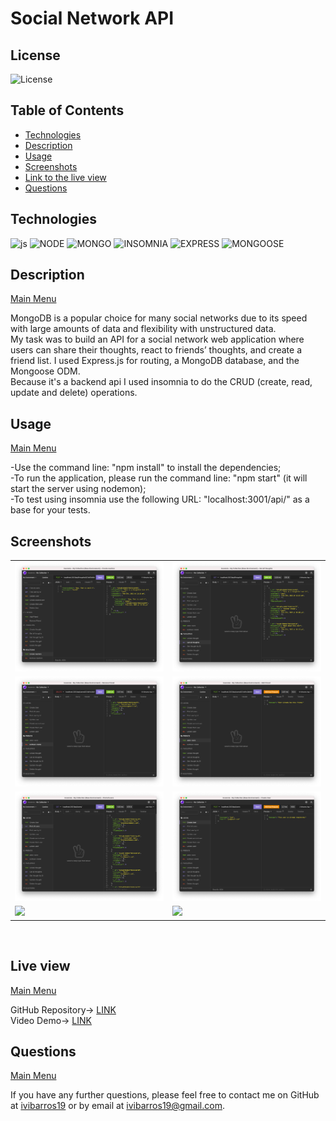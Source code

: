 <a name='home'></a>
# Social Network API

## License

  ![License](https://img.shields.io/badge/License-MIT-blue)
  <br>
  
  <a name='tech'></a>  
  
  <h2>Table of Contents</h2>
  
  * [Technologies](#tech)
  * [Description](#description)
  * [Usage](#usage)
  * [Screenshots](#scrs)
  * [Link to the live view](#live)
  * [Questions](#questions)


  <a name='tech'></a>
## Technologies
  ![js](https://img.shields.io/badge/JS-JavaScript-red) ![NODE](https://img.shields.io/badge/npm-Node.js-lightgrey) ![MONGO](https://img.shields.io/badge/%F0%9F%8D%83%20-MongoDB-green) ![INSOMNIA](https://img.shields.io/badge/%F0%9F%8C%99-Insomnia-yellow) ![EXPRESS](https://img.shields.io/badge/-Express-9cf) ![MONGOOSE](https://img.shields.io/badge/-Mongoose-9cf)
  
<a name='description'></a>
## Description
[Main Menu](#home)

MongoDB is a popular choice for many social networks due to its speed with large amounts of data and flexibility with unstructured data. <br>
My task was to build an API for a social network web application where users can share their thoughts, react to friends’ thoughts, and create a friend list. I used Express.js for routing, a MongoDB database, and the Mongoose ODM.<br>
Because it's a backend api I used insomnia to do the CRUD (create, read, update and delete) operations.


<a name='usage'></a>
## Usage

[Main Menu](#home)
  
-Use the command line: "npm install" to install the dependencies;<br>
-To run the application, please run the command line: "npm start" (it will start the server using nodemon);<br>
-To test using insomnia use the following URL: "localhost:3001/api/" as a base for your tests.



 
<a name='scrs'></a>
## Screenshots<br>
<table>
  <tr>
    <td><img src="img/screenshot1.png" target="blank" width=300px></td>
    <td><img src="img/screenshot2.png" target="blank" width=300px></td>

  </tr>
  <tr>
    <td><img src="img/screenshot3.png" target="blank" width=300px></td>
    <td><img src="img/screenshot4.png" target="blank" width=300px></td>

  </tr>
  <tr>
    <td><img src="img/screenshot5.png" target="blank" width=300px></td>
    <td><img src="img/screenshot6.png" target="blank" width=300px></td>

  </tr>
  <tr>
    <td><img src="img/screenshot7.png" target="blank" width=300px></td>
    <td><img src="img/screenshot8.png" target="blank" width=300px></td>

  </tr>
  </table>
<br>
<a name='live'></a>

## Live view
[Main Menu](#home)

GitHub Repository-> <a href="https://github.com/ibarros19/SocNetApi" target="_blank">LINK</a> 
<br>
Video Demo-> <a href="https://" target="_blank">LINK</a> 
<a name='questions'></a>

## Questions
[Main Menu](#home)

If you have any further questions, please feel free to contact me on GitHub at [ivibarros19](https://github.com/ivibarros19) or by email at [ivibarros19@gmail.com](ivibarros19@gmail.com).

